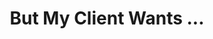 ---
layout: bookmark
title: But My Client Wants ...
tags:
  - Bookmarks
  - Resources
  - Building websites
created: '2023-04-30T05:35:17.368Z'
link: https://myclientwants.com/
id: 565557777
excerpt: |-
  The JAMstack, static site, serverless revolution has started. A lot of people
      working with clients think they can't use this amazing new architecture because their clients want very
      specific things. This site is meant to help you solve your clients' needs while getting to use the JAMstack!
image: https://myclientwants.com/assets/images/twitter-card.png
---